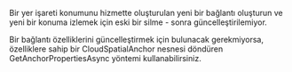 Bir yer işareti konumunu hizmette oluşturulan yeni bir bağlantı oluşturun ve yeni bir konuma izlemek için eski bir silme - sonra güncelleştirilemiyor.

Bir bağlantı özelliklerini güncelleştirmek için bulunacak gerekmiyorsa, özelliklere sahip bir CloudSpatialAnchor nesnesi döndüren GetAnchorPropertiesAsync yöntemi kullanabilirsiniz.
